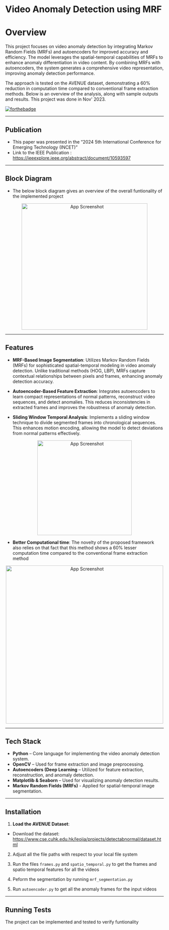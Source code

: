 
# Video Anomaly Detection using MRF

# Overview

This project focuses on video anomaly detection by integrating Markov Random Fields (MRFs) and autoencoders for improved accuracy and efficiency. The model leverages the spatial-temporal capabilities of MRFs to enhance anomaly differentiation in video content. By combining MRFs with autoencoders, the system generates a comprehensive video representation, improving anomaly detection performance.

The approach is tested on the AVENUE dataset, demonstrating a 60% reduction in computation time compared to conventional frame extraction methods. 
Below is an overview of the analysis, along with sample outputs and results. This project was done in Nov' 2023.

[![forthebadge](https://forthebadge.com/images/badges/made-with-python.svg)](https://forthebadge.com)

---


## Publication

- This paper was presented in the “2024 5th International Conference for Emerging Technology (INCET)”
- Link to the IEEE Publication : https://ieeexplore.ieee.org/abstract/document/10593597


---

## Block Diagram

- The below block diagram gives an overview of the overall funtionality of the implemented project
<p align="center">
  <img src="https://i.postimg.cc/LsN5Kt78/Picture2.png" alt="App Screenshot" width="400">
</p>


---

## Features

- **MRF-Based Image Segmentation**: Utilizes Markov Random Fields (MRFs) for sophisticated spatial-temporal modeling in video anomaly detection. Unlike traditional methods (HOG, LBP), MRFs capture contextual relationships between pixels and frames, enhancing anomaly detection accuracy.


- **Autoencoder-Based Feature Extraction**: Integrates autoencoders to learn compact representations of normal patterns, reconstruct video sequences, and detect anomalies. This reduces inconsistencies in extracted frames and improves the robustness of anomaly detection.

- **Sliding Window Temporal Analysis**: Implements a sliding window technique to divide segmented frames into chronological sequences. This enhances motion encoding, allowing the model to detect deviations from normal patterns effectively.
<p align="center">
  <img src="https://i.postimg.cc/d1F8VjtP/Picture3.png" alt="App Screenshot" width="300">
</p>


- **Better Computational time**: The novelty of the proposed framework also relies on that fact that this method shows a 60% lesser computation time compared to the conventional frame extraction method
<p align="center">
  <img src="https://i.postimg.cc/NFkYwYCv/Picture4.jpg" alt="App Screenshot" width="500">
</p>

---

## Tech Stack

- **Python** – Core language for implementing the video anomaly detection system.
- **OpenCV** – Used for frame extraction and image preprocessing.
- **Autoencoders (Deep Learning** – Utilized for feature extraction, reconstruction, and anomaly detection.
- **Matplotlib & Seaborn** – Used for visualizing anomaly detection results.
- **Markov Random Fields (MRFs)** - Applied for spatial-temporal image segmentation.

---


## Installation

1. **Load the AVENUE Dataset**:
- Download the dataset: https://www.cse.cuhk.edu.hk/leojia/projects/detectabnormal/dataset.html
2. Adjust all the file paths with respect to your local file system 

3. Run the files `frames.py` and `spatio_temporal.py` to get the frames and spatio temporal features for all the videos

4. Peform the segmentation by running `mrf_segmentation.py`

5. Run `autoencoder.py` to get all the anomaly frames for the input videos


---


## Running Tests

The project can be implemented and tested to verify funtionality

